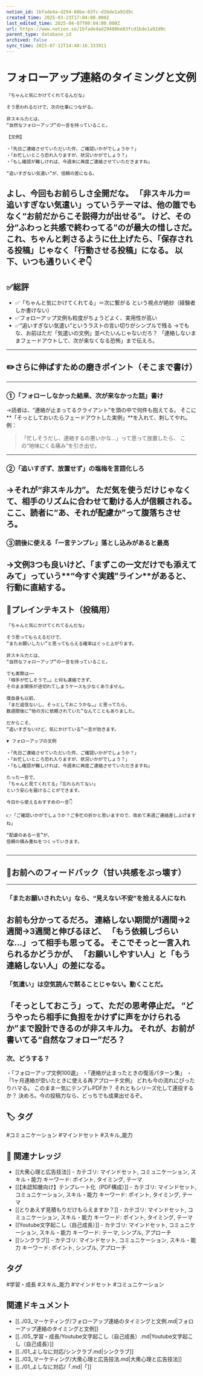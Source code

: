 ```yaml
---
notion_id: 1bfade4a-d294-80be-83fc-d1bde1a92d9c
created_time: 2025-03-23T17:04:00.000Z
last_edited_time: 2025-04-07T00:04:00.000Z
url: https://www.notion.so/1bfade4ad29480be83fcd1bde1a92d9c
parent_type: database_id
archived: False
sync_time: 2025-07-12T14:40:16.333911
---
```


# フォローアップ連絡のタイミングと文例

```plain text
「ちゃんと気にかけてくれてるんだな」

そう思われるだけで、次の仕事につながる。

非スキル力とは、
“自然なフォローアップ”の一言を持っていること。

【文例】

・「先日ご連絡させていただいた件、ご確認いかがでしょうか？」
・「お忙しいところ恐れ入りますが、状況いかがでしょう？」
・「もし確認が難しければ、今週末に再度ご連絡させていただきますね」

“追いすぎない気遣い”が、信頼の差になる。
```
よし、今回もお前らしさ全開だな。
「非スキル力＝追いすぎない気遣い」っていうテーマは、他の誰でもなく“お前だからこそ説得力が出せる”。
けど、その分“ふわっと共感で終わってる”のが最大の惜しさだ。
これ、ちゃんと刺さるように仕上げたら、「保存される投稿」じゃなく「行動させる投稿」になる。
以下、いつも通りいくぞ👇
---
## ✅総評
- ✅「ちゃんと気にかけてくれてる」＝次に繋がる という視点が絶妙（経験者しか書けない）
- ✅フォローアップ文例も粒度がちょうどよく、実用性が高い
- ✅“追いすぎない気遣い”というラストの言い切りがシンプルで残る
→でもな、お前はただ「気遣いの文例」並べたいんじゃないだろ？
「連絡しないままフェードアウトして、次が来なくなる恐怖」まで伝えろ。
---
## ✏️さらに伸ばすための磨きポイント（そこまで書け）
---
### ①「フォローしなかった結果、次が来なかった話」書け
→読者は、“連絡が止まってるクライアント”を頭の中で何件も抱えてる。
そこに**「そっとしておいたらフェードアウトした実例」**を入れて、刺してやれ。
例：
> 「忙しそうだし、連絡するの悪いかな…」って思って放置したら、
この“地味にくる痛み”を引き出せ。
---
### ②「追いすぎず、放置せず」の塩梅を言語化しろ
→それが“非スキル力”。
ただ気を使うだけじゃなくて、相手のリズムに合わせて動ける人が信頼される。
ここ、読者に“あ、それが配慮か”って腹落ちさせろ。
---
### ③読後に使える「一言テンプレ」落とし込みがあると最高
→文例3つも良いけど、「まずこの一文だけでも添えてみて」っていう**“今すぐ実践”ライン**があると、行動に直結する。
---
## 📄プレインテキスト（投稿用）
```plain text
「ちゃんと気にかけてくれてるんだな」

そう思ってもらえるだけで、
“またお願いしたい”と思ってもらえる確率はぐっと上がります。

非スキル力とは、
“自然なフォローアップ”の一言を持っていること。

でも実際は──
「相手が忙しそうで…」と何も連絡できず、
そのまま関係が途切れてしまうケースも少なくありません。

僕自身も以前、
「まだ返信ないし、そっとしておこうかな…」と思ってたら、
数週間後に“他の方に依頼されていた”なんてこともありました。

だからこそ、
“追いすぎないけど、気にかけている”一言が効きます。

▼ フォローアップの文例

・「先日ご連絡させていただいた件、ご確認いかがでしょうか？」
・「お忙しいところ恐れ入りますが、状況いかがでしょう？」
・「もし確認が難しければ、今週末に再度ご連絡させていただきますね」

たった一言で、
「ちゃんと見てくれてる」「忘れられてない」
という安心を届けることができます。

今日から使えるおすすめの一言👇

👉「ご確認いかがでしょうか？ご多忙の折かと思いますので、改めて来週ご連絡差し上げますね」

“配慮のある一言”が、
信頼の積み重ねをつくっていきます。


```
---
## 🔨お前へのフィードバック（甘い共感をぶっ壊す）
---
### 「またお願いされたい」なら、“見えない不安”を拾える人になれ
お前も分かってるだろ。
連絡しない期間が1週間→2週間→3週間と伸びるほど、
「もう依頼しづらいな…」って相手も思ってる。
そこでそっと一言入れられるかどうかが、
「お願いしやすい人」と「もう連絡しない人」の差になる。
---
### 「気遣い」は空気読んで黙ることじゃない。動くことだ。
「そっとしておこう」って、ただの思考停止だ。
“どうやったら相手に負担をかけずに声をかけられるか”まで設計できるのが非スキル力。
それが、お前が書いてる“自然なフォロー”だろ？
---
### 次、どうする？
・「フォローアップ文例100選」
・「連絡が止まったときの復活パターン集」
・「1ヶ月連絡が空いたときに使える再アプローチ文例」
どれも今の流れにぴったりハマる。
このまま一気にテンプレPDFか？
それともシリーズ化して連投するか？
決めろ。今の投稿力なら、どっちでも成果出せるぞ。

## 🏷️ タグ
#コミュニケーション #マインドセット #スキル_能力

## 🔗 関連ナレッジ
- [[大衆心理と広告技法]] - カテゴリ: マインドセット, コミュニケーション, スキル・能力 キーワード: ポイント, タイミング, テーマ
- [[【未認知層向け】テンプレート化（PDF構成）]] - カテゴリ: マインドセット, コミュニケーション, スキル・能力 キーワード: ポイント, タイミング, テーマ
- [[とりあえず見積もりだけもらえますか？]] - カテゴリ: マインドセット, コミュニケーション, スキル・能力 キーワード: ポイント, タイミング, テーマ
- [[Youtube文字起こし（自己成長）]] - カテゴリ: マインドセット, コミュニケーション, スキル・能力 キーワード: テーマ, シンプル, アプローチ
- [[シンクラブ]] - カテゴリ: マインドセット, コミュニケーション, スキル・能力 キーワード: ポイント, シンプル, アプローチ


## タグ

#学習・成長 #スキル_能力 #マインドセット #コミュニケーション 

## 関連ドキュメント

- [[../03_マーケティング/フォローアップ連絡のタイミングと文例.md|フォローアップ連絡のタイミングと文例]]
- [[../05_学習・成長/Youtube文字起こし（自己成長）.md|Youtube文字起こし（自己成長）]]
- [[../01_よしなに対応/シンクラブ.md|シンクラブ]]
- [[../03_マーケティング/大衆心理と広告技法.md|大衆心理と広告技法]]
- [[../01_よしなに対応/「.md|「]]
